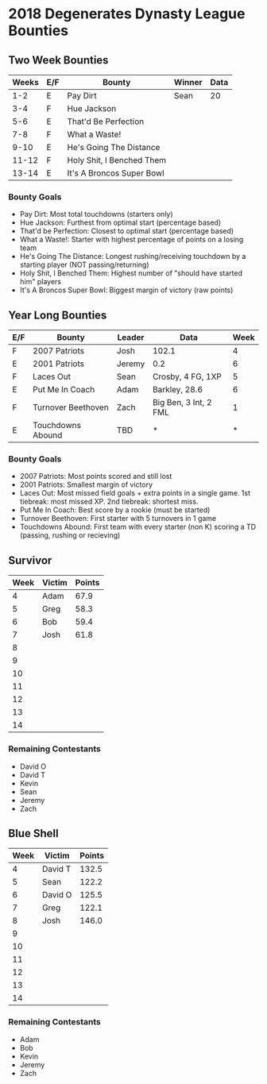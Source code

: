 # 2018 Degenerates Dynasty League Bounties

## Two Week Bounties

| Weeks | E/F | Bounty                    | Winner | Data |
|-------|-----|---------------------------|--------|------|
|   1-2 |   E | Pay Dirt                  |   Sean |   20 |
|   3-4 |   F | Hue Jackson               |        |
|   5-6 |   E | That'd Be Perfection      |        |
|   7-8 |   F | What a Waste!             |        |
|  9-10 |   E | He's Going The Distance   |        |
| 11-12 |   F | Holy Shit, I Benched Them |        |
| 13-14 |   E | It's A Broncos Super Bowl |        |

### Bounty Goals

  - Pay Dirt: Most total touchdowns (starters only)
  - Hue Jackson: Furthest from optimal start (percentage based)
  - That'd be Perfection: Closest to optimal start (percentage based)
  - What a Waste!: Starter with highest percentage of points on a losing team
  - He's Going The Distance: Longest rushing/receiving touchdown by a starting player (NOT passing/returning)
  - Holy Shit, I Benched Them: Highest number of "should have started him" players
  - It's A Broncos Super Bowl: Biggest margin of victory (raw points)

## Year Long Bounties

| E/F | Bounty                    | Leader | Data                  | Week |
|-----|---------------------------|--------|-----------------------|------|
|   F | 2007 Patriots             |   Josh |     102.1             |    4 |
|   E | 2001 Patriots             | Jeremy |       0.2             |    6 | 
|   F | Laces Out                 |   Sean | Crosby, 4 FG, 1XP     |    5 |
|   E | Put Me In Coach           |   Adam | Barkley, 28.6         |    6 |
|   F | Turnover Beethoven        |   Zach | Big Ben, 3 Int, 2 FML |    1 |
|   E | Touchdowns Abound         |    TBD |                     * |    * |

### Bounty Goals

  - 2007 Patriots: Most points scored and still lost
  - 2001 Patriots: Smallest margin of victory
  - Laces Out: Most missed field goals + extra points in a single game.  1st tiebreak: most missed XP.  2nd tiebreak: shortest miss.
  - Put Me In Coach: Best score by a rookie (must be started)
  - Turnover Beethoven: First starter with 5 turnovers in 1 game
  - Touchdowns Abound: First team with every starter (non K) scoring a TD (passing, rushing or recieving)

## Survivor

| Week | Victim  | Points |
|------|---------|--------|
|    4 |    Adam |   67.9 |
|    5 |    Greg |   58.3 |
|    6 |     Bob |   59.4 |
|    7 |    Josh |   61.8 |
|    8 |
|    9 |
|   10 |
|   11 |
|   12 |
|   13 |
|   14 |

### Remaining Contestants

  - David O
  - David T
  - Kevin
  - Sean
  - Jeremy
  - Zach

## Blue Shell

| Week | Victim  | Points |
|------|---------|--------|
|    4 | David T |  132.5 |
|    5 |    Sean |  122.2 |
|    6 | David O |  125.5 |
|    7 |    Greg |  122.1 |
|    8 |    Josh |  146.0 |
|    9 |
|   10 |
|   11 |
|   12 |
|   13 |
|   14 |

### Remaining Contestants

  - Adam
  - Bob
  - Kevin
  - Jeremy
  - Zach
